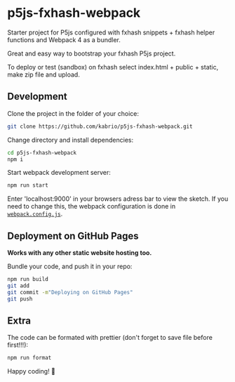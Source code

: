 # p5js-fxhash-webpack

Starter project for P5js configured with fxhash snippets + fxhash helper functions and Webpack 4 as a bundler.

Great and easy way to bootstrap your fxhash P5js project.

To deploy or test (sandbox) on fxhash select index.html + public + static, make zip file and upload.

## Development

Clone the project in the folder of your choice:

```bash
git clone https://github.com/kabrio/p5js-fxhash-webpack.git
```

Change directory and install dependencies:
```bash
cd p5js-fxhash-webpack
npm i
```


Start webpack development server:

```bash
npm run start
```
Enter 'localhost:9000' in your browsers adress bar to view the sketch.
If you need to change this, the webpack configuration is done in [`webpack.config.js`](webpack.config.js).

## Deployment on GitHub Pages

**Works with any other static website hosting too.**

Bundle your code, and push it in your repo:

```bash
npm run build
git add
git commit -m"Deploying on GitHub Pages"
git push
```

## Extra

The code can be formated with prettier (don't forget to save file before first!!!):

```bash
npm run format
```

Happy coding! 🐙









